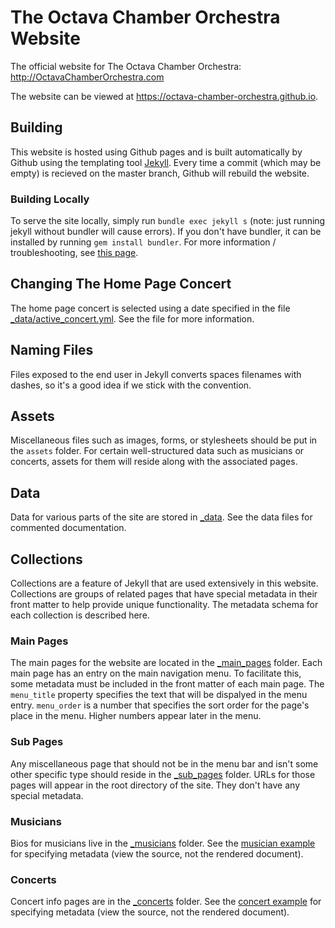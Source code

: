 # The Octava Chamber Orchestra Website

The official website for The Octava Chamber Orchestra: <http://OctavaChamberOrchestra.com>

The website can be viewed at <https://octava-chamber-orchestra.github.io>.

## Building

This website is hosted using Github pages and is built automatically by Github using the templating tool [Jekyll](https://jekyllrb.com/docs/). Every time a commit (which may be empty) is recieved on the master branch, Github will rebuild the website.

### Building Locally

To serve the site locally, simply run `bundle exec jekyll s` (note: just running jekyll without bundler will cause errors). If you don't have bundler, it can be installed by running `gem install bundler`. For more information / troubleshooting, see [this page](https://help.github.com/en/articles/setting-up-your-github-pages-site-locally-with-jekyll).

## Changing The Home Page Concert

The home page concert is selected using a date specified in the file [_data/active_concert.yml](_data/active_concert.yml). See the file for more information.

## Naming Files

Files exposed to the end user in Jekyll converts spaces filenames with dashes, so it's a good idea if we stick with the convention.

## Assets

Miscellaneous files such as images, forms, or stylesheets should be put in the `assets` folder. For certain well-structured data such as musicians or concerts, assets for them will reside along with the associated pages.

## Data

Data for various parts of the site are stored in [_data](_data/). See the data files for commented documentation.

## Collections

Collections are a feature of Jekyll that are used extensively in this website. Collections are groups of related pages that have special metadata in their front matter to help provide unique functionality. The metadata schema for each collection is described here.

### Main Pages

The main pages for the website are located in the [_main_pages](_main_pages/) folder. Each main page has an entry on the main navigation menu. To facilitate this, some metadata must be included in the front matter of each main page. The `menu_title` property specifies the text that will be dispalyed in the menu entry. `menu_order` is a number that specifies the sort order for the page's place in the menu. Higher numbers appear later in the menu.

### Sub Pages

Any miscellaneous page that should not be in the menu bar and isn't some other specific type should reside in the [_sub_pages](_sub_pages/) folder. URLs for those pages will appear in the root directory of the site. They don't have any special metadata.

### Musicians

Bios for musicians live in the [_musicians](_musicians/) folder. See the [musician example](musician-example.md) for specifying metadata (view the source, not the rendered document).

### Concerts

Concert info pages are in the [_concerts](_concerts/) folder. See the [concert example](concert-example.md) for specifying metadata (view the source, not the rendered document).